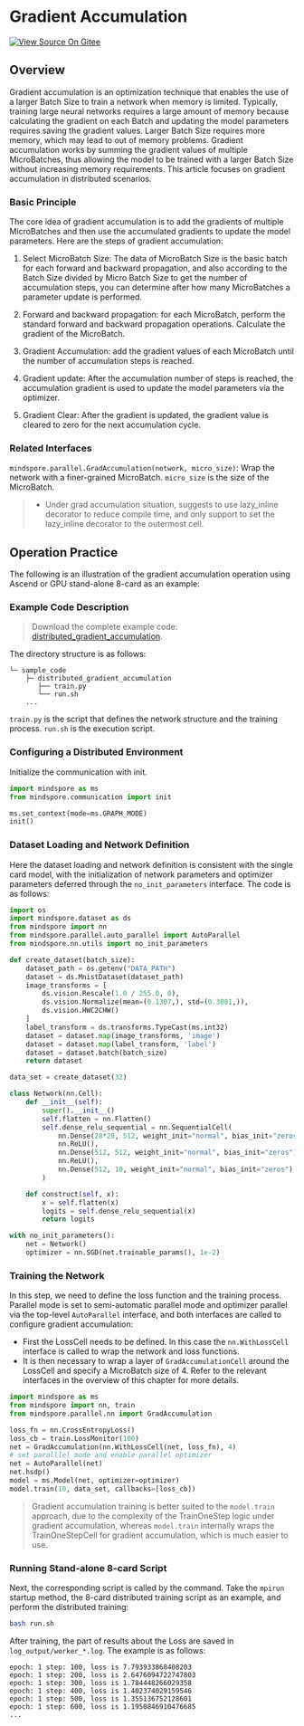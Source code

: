 # Gradient Accumulation

[![View Source On Gitee](https://mindspore-website.obs.cn-north-4.myhuaweicloud.com/website-images/r2.6.0/resource/_static/logo_source_en.svg)](https://gitee.com/mindspore/docs/blob/r2.6.0/tutorials/source_en/parallel/distributed_gradient_accumulation.md)

## Overview

Gradient accumulation is an optimization technique that enables the use of a larger Batch Size to train a network when memory is limited. Typically, training large neural networks requires a large amount of memory because calculating the gradient on each Batch and updating the model parameters requires saving the gradient values. Larger Batch Size requires more memory, which may lead to out of memory problems. Gradient accumulation works by summing the gradient values of multiple MicroBatches, thus allowing the model to be trained with a larger Batch Size without increasing memory requirements. This article focuses on gradient accumulation in distributed scenarios.

### Basic Principle

The core idea of gradient accumulation is to add the gradients of multiple MicroBatches and then use the accumulated gradients to update the model parameters. Here are the steps of gradient accumulation:

1. Select MicroBatch Size: The data of MicroBatch Size is the basic batch for each forward and backward propagation, and also according to the Batch Size divided by Micro Batch Size to get the number of accumulation steps, you can determine after how many MicroBatches a parameter update is performed.

2. Forward and backward propagation: for each MicroBatch, perform the standard forward and backward propagation operations. Calculate the gradient of the MicroBatch.

3. Gradient Accumulation: add the gradient values of each MicroBatch until the number of accumulation steps is reached.

4. Gradient update: After the accumulation number of steps is reached, the accumulation gradient is used to update the model parameters via the optimizer.

5. Gradient Clear: After the gradient is updated, the gradient value is cleared to zero for the next accumulation cycle.

### Related Interfaces

`mindspore.parallel.GradAccumulation(network, micro_size)`: Wrap the network with a finer-grained MicroBatch. `micro_size` is the size of the MicroBatch.

> - Under grad accumulation situation, suggests to use lazy_inline decorator to reduce compile time, and only support to set the lazy_inline decorator to the outermost cell.

## Operation Practice

The following is an illustration of the gradient accumulation operation using Ascend or GPU stand-alone 8-card as an example:

### Example Code Description

> Download the complete example code: [distributed_gradient_accumulation](https://gitee.com/mindspore/docs/tree/r2.6.0/docs/sample_code/distributed_gradient_accumulation).

The directory structure is as follows:

```text
└─ sample_code
    ├─ distributed_gradient_accumulation
       ├── train.py
       └── run.sh
    ...
```

`train.py` is the script that defines the network structure and the training process. `run.sh` is the execution script.

### Configuring a Distributed Environment

Initialize the communication with init.

```python
import mindspore as ms
from mindspore.communication import init

ms.set_context(mode=ms.GRAPH_MODE)
init()
```

### Dataset Loading and Network Definition

Here the dataset loading and network definition is consistent with the single card model, with the initialization of network parameters and optimizer parameters deferred through the `no_init_parameters` interface. The code is as follows:

```python
import os
import mindspore.dataset as ds
from mindspore import nn
from mindspore.parallel.auto_parallel import AutoParallel
from mindspore.nn.utils import no_init_parameters

def create_dataset(batch_size):
    dataset_path = os.getenv("DATA_PATH")
    dataset = ds.MnistDataset(dataset_path)
    image_transforms = [
        ds.vision.Rescale(1.0 / 255.0, 0),
        ds.vision.Normalize(mean=(0.1307,), std=(0.3081,)),
        ds.vision.HWC2CHW()
    ]
    label_transform = ds.transforms.TypeCast(ms.int32)
    dataset = dataset.map(image_transforms, 'image')
    dataset = dataset.map(label_transform, 'label')
    dataset = dataset.batch(batch_size)
    return dataset

data_set = create_dataset(32)

class Network(nn.Cell):
    def __init__(self):
        super().__init__()
        self.flatten = nn.Flatten()
        self.dense_relu_sequential = nn.SequentialCell(
            nn.Dense(28*28, 512, weight_init="normal", bias_init="zeros"),
            nn.ReLU(),
            nn.Dense(512, 512, weight_init="normal", bias_init="zeros"),
            nn.ReLU(),
            nn.Dense(512, 10, weight_init="normal", bias_init="zeros")
        )

    def construct(self, x):
        x = self.flatten(x)
        logits = self.dense_relu_sequential(x)
        return logits

with no_init_parameters():
    net = Network()
    optimizer = nn.SGD(net.trainable_params(), 1e-2)
```

### Training the Network

In this step, we need to define the loss function and the training process. Parallel mode is set to semi-automatic parallel mode and optimizer parallel via the top-level `AutoParallel` interface, and both interfaces are called to configure gradient accumulation:

- First the LossCell needs to be defined. In this case the `nn.WithLossCell` interface is called to wrap the network and loss functions.
- It is then necessary to wrap a layer of `GradAccumulationCell` around the LossCell and specify a MicroBatch size of 4. Refer to the relevant interfaces in the overview of this chapter for more details.

```python
import mindspore as ms
from mindspore import nn, train
from mindspore.parallel.nn import GradAccumulation

loss_fn = nn.CrossEntropyLoss()
loss_cb = train.LossMonitor(100)
net = GradAccumulation(nn.WithLossCell(net, loss_fn), 4)
# set paralllel mode and enable parallel optimizer
net = AutoParallel(net)
net.hsdp()
model = ms.Model(net, optimizer=optimizer)
model.train(10, data_set, callbacks=[loss_cb])
```

> Gradient accumulation training is better suited to the `model.train` approach, due to the complexity of the TrainOneStep logic under gradient accumulation, whereas `model.train` internally wraps the TrainOneStepCell for gradient accumulation, which is much easier to use.

### Running Stand-alone 8-card Script

Next, the corresponding script is called by the command. Take the `mpirun` startup method, the 8-card distributed training script as an example, and perform the distributed training:

```bash
bash run.sh
```

After training, the part of results about the Loss are saved in `log_output/worker_*.log`. The example is as follows:

```text
epoch: 1 step: 100, loss is 7.793933868408203
epoch: 1 step: 200, loss is 2.6476094722747803
epoch: 1 step: 300, loss is 1.784448266029358
epoch: 1 step: 400, loss is 1.402374029159546
epoch: 1 step: 500, loss is 1.355136752128601
epoch: 1 step: 600, loss is 1.1950846910476685
...
```
